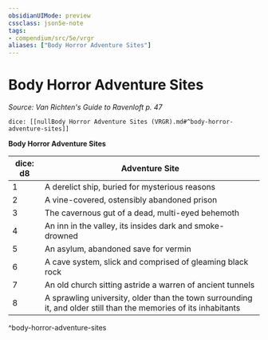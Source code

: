 ```yaml
---
obsidianUIMode: preview
cssclass: json5e-note
tags:
- compendium/src/5e/vrgr
aliases: ["Body Horror Adventure Sites"]
---
```

# Body Horror Adventure Sites
*Source: Van Richten's Guide to Ravenloft p. 47* 

`dice: [[nullBody Horror Adventure Sites (VRGR).md#^body-horror-adventure-sites]]`

**Body Horror Adventure Sites**

| dice: d8 | Adventure Site |
|----------|----------------|
| 1 | A derelict ship, buried for mysterious reasons |
| 2 | A vine-covered, ostensibly abandoned prison |
| 3 | The cavernous gut of a dead, multi-eyed behemoth |
| 4 | An inn in the valley, its insides dark and smoke-drowned |
| 5 | An asylum, abandoned save for vermin |
| 6 | A cave system, slick and comprised of gleaming black rock |
| 7 | An old church sitting astride a warren of ancient tunnels |
| 8 | A sprawling university, older than the town surrounding it, and older still than the memories of its inhabitants |
^body-horror-adventure-sites